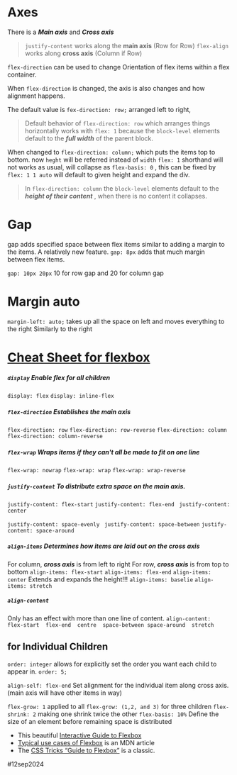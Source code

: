 
# Axes

There is a ***Main axis*** and ***Cross axis***

> `justify-content`  works along the **main axis**  (Row for Row)
> `flex-align`  works along **cross axis**  (Column if Row)

`flex-direction` can be used to change Orientation of flex items within a flex container.

When `flex-direction` is changed, the axis is also changes and how alignment happens.

The default value is `fex-direction: row;`  arranged left to right,

> Default behavior of `flex-direction: row` which arranges things horizontally works with `flex: 1` because the `block-level` elements default to the ***full width*** of the parent block. 


When changed to `flex-direction: column;`  which puts the items top to bottom.
now `heght` will be referred instead of `width`
`flex: 1` shorthand will not works as usual,  will collapse as `flex-basis: 0` ,
this can be fixed by `flex: 1 1 auto` will default to given height and expand the div.

> In `flex-direction: column` the `block-level` elements default to the ***height of their content*** , when there is no content it collapses.


# Gap
gap adds specified space between flex items similar to adding a margin to the items.
A relatively new feature.
`gap: 8px` adds that much margin between flex items.

`gap: 10px 20px`   10 for row gap and 20 for column gap


# Margin auto
`margin-left: auto;`  takes up all the space on left and moves everything to the right
Similarly to the right

# [Cheat Sheet for flexbox](https://flexbox.malven.co/)
##### `display`  Enable flex for all children
`display: flex`
`display: inline-flex`

##### `flex-direction` Establishes the main axis
`flex-direction: row`          `flex-direction: row-reverse`
`flex-direction: column`    `flex-direction: column-reverse`

##### `flex-wrap` Wraps items if they can't all be made to fit on one line
`flex-wrap: nowrap`           `flex-wrap: wrap`               `flex-wrap: wrap-reverse`

##### `justify-content` To distribute extra space on the main axis.
`justify-content: flex-start`   `justify-content: flex-end `
`justify-content: center ` 

`justify-content: space-evenly `
`justify-content: space-between`   `justify-content: space-around `

##### `align-items` Determines how items are laid out on the *cross axis*
For column, ***cross axis*** is from left to right
For row, ***cross axis*** is from top to bottom
`align-items: flex-start`       `align-items: flex-end`             `align-items: center`
Extends and expands the height!!!    `align-items: baselie`     `align-items: stretch`

##### `align-content`
Only has an effect with more than one line of content.
`align-content:  flex-start  flex-end  centre  space-between space-around  stretch`


## for Individual Children
 `order: integer`   allows for explicitly set the order you want each child to appear in.
`order: 5;`


`align-self: flex-end`      Set alignment for the individual item along cross axis. (main axis will have other items in way) 

`flex-grow: 1` applied to all
`flex-grow: (1,2, and 3)`  for three children
`flex-shrink: 2`  making one shrink twice the other
`flex-basis: 10%`   Define the size of an element before remaining space is distributed






- This beautiful [Interactive Guide to Flexbox](https://www.joshwcomeau.com/css/interactive-guide-to-flexbox/) 
- [Typical use cases of Flexbox](https://developer.mozilla.org/en-US/docs/Web/CSS/CSS_Flexible_Box_Layout/Typical_Use_Cases_of_Flexbox) is an MDN article
- The [CSS Tricks “Guide to Flexbox”](https://css-tricks.com/snippets/css/a-guide-to-flexbox/) is a classic. 



#12sep2024 

